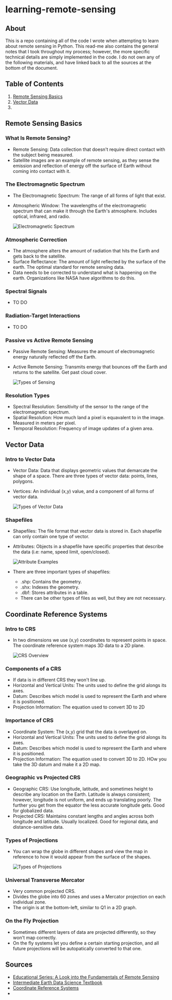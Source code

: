 # learning-remote-sensing

## About
This is a repo containing all of the code I wrote when attempting to learn about remote sensing in Python. This read-me also contains the general notes that I took throughout my process; however, the more specific technical details are simply implemented in the code. I do not own any of the following materials, and have linked back to all the sources at the bottom of the document.

## Table of Contents
  1. [Remote Sensing Basics](https://github.com/kamalnarra/learning-remote-sensing/edit/main/README.md#remote-sensing-basics)
  2. [Vector Data](https://github.com/kamalnarra/learning-remote-sensing/edit/main/README.md#vector-data)
  3. 

## Remote Sensing Basics

  ### What Is Remote Sensing?
  - Remote Sensing: Data collection that doesn't require direct contact with the subject being measured.
  - Satellite images are an example of remote sensing, as they sense the emission and reflection of energy off the surface of Earth without coming into contact with it.

  ### The Electromagnetic Spectrum
  - The Electromagnetic Spectrum: The range of all forms of light that exist.
  - Atmospheric Window: The wavelengths of the electromagnetic spectrum that can make it through the Earth's atmosphere. Includes optical, infrared, and radio.

    ![Electromagnetic Spectrum](https://blog.descarteslabs.com/hs-fs/hubfs/Visible_Spectrum_web.jpg?width=690&name=Visible_Spectrum_web.jpg)

  ### Atmospheric Correction
  - The atmosphere alters the amount of radiation that hits the Earth and gets back to the satellite.
  - Surface Reflectance: The amount of light reflected by the surface of the earth. The optimal standard for remote sensing data. 
  - Data needs to be corrected to understand what is happening on the earth. Organizations like NASA have algorithms to do this.

  ### Spectral Signals
  - TO DO

  ### Radiation-Target Interactions
  - TO DO

  ### Passive vs Active Remote Sensing
  - Passive Remote Sensing: Measures the amount of electromagnetic energy naturally reflected off the Earth.
  - Active Remote Sensing: Transmits energy that bounces off the Earth and returns to the satellite. Get past cloud cover.

    ![Types of Sensing](https://blog.descarteslabs.com/hs-fs/hubfs/Passive%20vs%20Active%20Remote%20Sensing.png?width=1030&name=Passive%20vs%20Active%20Remote%20Sensing.png)

  ### Resolution Types
  - Spectral Resolution: Sensitivity of the sensor to the range of the electromagnetic spectrum.
  - Spatial Resolution: How much land a pixel is equavalent to in the image. Measured in meters per pixel.
  - Temporal Resolution: Frequency of image updates of a given area.

## Vector Data

  ### Intro to Vector Data
  - Vector Data: Data that displays geometric values that demarcate the shape of a space. There are three types of vector data: points, lines, polygons.
  - Vertices: An individual (x,y) value, and a component of all forms of vector data.
    
    ![Types of Vector Data](https://www.earthdatascience.org/images/earth-analytics/spatial-data/points-lines-polygons-vector-data-types.png) 

  ### Shapefiles
  - Shapefiles: The file format that vector data is stored in. Each shapefile can only contain one type of vector.
  - Attributes: Objects in a shapefile have specific properties that describe the data (i.e: name, speed limit, open/closed).
  
    ![Attribute Examples](https://www.earthdatascience.org/images/earth-analytics/spatial-data/spatial-attribute-tables.png)
    
  - There are three important types of shapefiles: 
    - .shp: Contains the geometry.
    - .shx: Indexes the geometry.
    - .dbf: Stores attributes in a table.
    - There can be other types of files as well, but they are not necessary.

## Coordinate Reference Systems

  ### Intro to CRS
  - In two dimensions we use (x,y) coordinates to represent points in space. The coordinate reference system maps 3D data to a 2D plane.
 
    ![CRS Overview](https://www.earthdatascience.org/images/earth-analytics/spatial-data/what-is-a-crs.png)
    
  ### Components of a CRS
  - If data is in different CRS they won't line up.
  - Horizontal and Vertical Units: The units used to define the grid alongs its axes.
  - Datum: Describes which model is used to represent the Earth and where it is positioned.
  - Projection Information: The equation used to convert 3D to 2D
  
  ### Importance of CRS
  - Coordinate System: The (x,y) grid that the data is overlayed on.
  - Horizontal and Vertical Units: The units used to define the grid alongs its axes.
  - Datum: Describes which model is used to represent the Earth and where it is positioned.
  - Projection Information: The equation used to convert 3D to 2D. HOw you take the 3D datum and make it a 2D map.
  
  ### Geographic vs Projected CRS
  - Geographic CRS: Use longitude, latitude, and sometimes height to describe any location on the Earth. Latitude is always consistent; however, longitude is not uniform, and     ends up translating poorly. The further you get from the equator the less accurate longitude gets. Good for globalized data.
  - Projected CRS: Maintains constant lengths and angles across both longitude and latitude. Usually localized. Good for regional data, and distance-sensitive data.
 
  ### Types of Projections
  - You can wrap the globe in different shapes and view the map in reference to how it would appear from the surface of the shapes.
  
    ![Types of Projections](https://docs.qgis.org/3.16/en/_images/projection_families.png)
  
  ### Universal Transverse Mercator
  - Very common projected CRS.
  - Divides the globe into 60 zones and uses a Mercator projection on each individual zone.
  - The origin is at the bottom-left, similar to Q1 in a 2D graph.


  ### On the Fly Projection
  - Sometimes different layers of data are projected differently, so they won't map correctly.
  - On the fly systems let you define a certain starting projection, and all future projections will be autopatically converted to that one.

## Sources
  - [Educational Series: A Look into the Fundamentals of Remote Sensing](https://blog.descarteslabs.com/a-look-into-the-fundamentals-of-remote-sensing)
  - [Intermediate Earth Data Science Textbook](https://www.earthdatascience.org/courses/use-data-open-source-python/)
  - [Coordinate Reference Systems](https://docs.qgis.org/3.16/en/docs/gentle_gis_introduction/coordinate_reference_systems.html)
  - 
